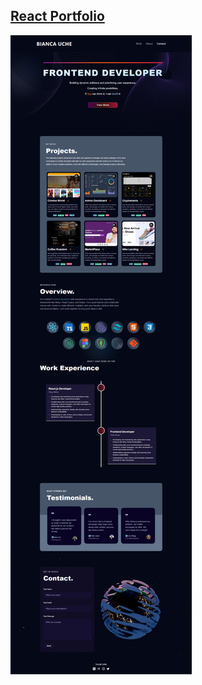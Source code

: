 ## [React Portfolio](https://react-portfolio-lac-rho.vercel.app/)

![Bianca Uche](./src/assets/Bianca-Portfolio-full.png)

